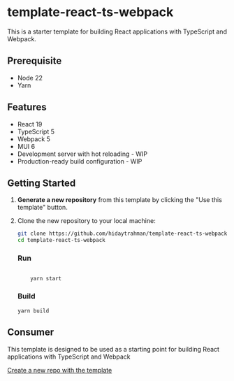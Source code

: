 # template-react-ts-webpack

This is a starter template for building React applications with TypeScript and Webpack.

## Prerequisite

-   Node 22
-   Yarn

## Features

-   React 19
-   TypeScript 5
-   Webpack 5
-   MUI 6
-   Development server with hot reloading - WIP
-   Production-ready build configuration - WIP

## Getting Started

1. **Generate a new repository** from this template by clicking the "Use this template" button.
2. Clone the new repository to your local machine:

    ```bash
    git clone https://github.com/hidaytrahman/template-react-ts-webpack.git
    cd template-react-ts-webpack
    ```

    ### Run

    ```

    	yarn start

    ```

    ### Build

    ```
    yarn build
    ```

## Consumer

This template is designed to be used as a starting point for building React applications with TypeScript and Webpack

[Create a new repo with the template](https://github.com/new?template_name=template-react-ts-webpack&template_owner=hidaytrahman)
